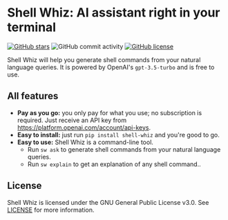 # Shell Whiz: AI assistant right in your terminal
[![GitHub stars](https://img.shields.io/github/stars/beimzhan/shell-whiz)](https://github.com/beimzhan/shell-whiz/stargazers)
![GitHub commit activity](https://img.shields.io/github/commit-activity/m/beimzhan/shell-whiz)
[![GitHub license](https://img.shields.io/github/license/beimzhan/shell-whiz)](https://github.com/beimzhan/shell-whiz)

Shell Whiz will help you generate shell commands from your natural language queries. It is powered by OpenAI's `gpt-3.5-turbo` and is free to use.

## All features
- **Pay as you go:** you only pay for what you use; no subscription is required. Just receive an API key from https://platform.openai.com/account/api-keys.
- **Easy to install:** just run `pip install shell-whiz` and you're good to go.
- **Easy to use:** Shell Whiz is a command-line tool.
    - Run `sw ask` to generate shell commands from your natural language queries.
    - Run `sw explain` to get an explanation of any shell command..

## License
Shell Whiz is licensed under the GNU General Public License v3.0. See [LICENSE](LICENSE) for more information.
